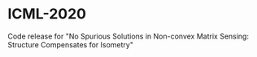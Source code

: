 # ICML-2020
Code release for "No Spurious Solutions in Non-convex Matrix Sensing: Structure Compensates for Isometry" 
